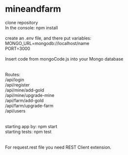 # mineandfarm

clone repository <br />
In the console: npm install <br />
<br />
create an .env file, and there put variables: <br />
MONGO_URL=mongodb://localhost/name <br />
PORT=3000 <br />
<br />
Insert code from mongoCode.js into your Mongo database <br />
<br />
<br />
Routes:<br />
/api/login <br />
/api/register <br />
/api/mine/add-gold <br />
/api/mine/upgrade-mine <br />
/api/farm/add-gold <br />
/api/farm/upgrade-farm <br />
/api/users <br />
<br />
<br />
starting app by: npm start <br />
starting tests: npm test <br />
<br />
<br />
For request.rest file you need REST Client extension.<br />
<br />
